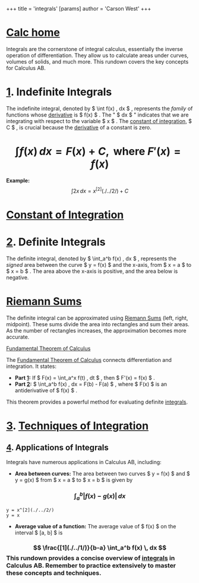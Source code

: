 +++
 title = 'integrals'
[params]
	author = 'Carson West'
+++
# [Calc home](./../calc-home/)
Integrals are the cornerstone of integral calculus, essentially the inverse operation of differentiation.  They allow us to calculate areas under curves, volumes of solids, and much more.  This rundown covers the key concepts for Calculus AB.

# [1](./../1/). Indefinite Integrals

The indefinite integral, denoted by  $ \int f(x) \, dx $ , represents the *family* of functions whose [derivative](./../derivative/) is  $ f(x) $ .  The " $ dx $ " indicates that we are integrating with respect to the variable  $ x $ .  The [constant of integration](./../constant-of-integration/),  $ C $ , is crucial because the [derivative](./../derivative/) of a constant is zero.

#  $$ \int f(x) \, dx = F(x) + C, \text{ where } F'(x) = f(x) $$  
**Example:**  $$ \int 2x \, dx = x^[2](./../2/) + C $$  
# [Constant of Integration](./../constant-of-integration/)
# [2](./../2/). Definite Integrals

The definite integral, denoted by  $ \int_a^b f(x) \, dx $ , represents the *signed* area between the curve  $ y = f(x) $  and the x-axis, from  $ x = a $  to  $ x = b $ .  The area above the x-axis is positive, and the area below is negative.

# [Riemann Sums](./../riemann-sums/)

The definite integral can be approximated using [Riemann Sums](./../riemann-sums/) (left, right, midpoint).  These sums divide the area into rectangles and sum their areas.  As the number of rectangles increases, the approximation becomes more accurate.

[Fundamental Theorem of Calculus](./../fundamental-theorem-of-calculus/)

The [Fundamental Theorem of Calculus](./../fundamental-theorem-of-calculus/) connects differentiation and integration.  It states:

* **Part [1](./../1/):** If  $ F(x) = \int_a^x f(t) \, dt $ , then  $ F'(x) = f(x) $ .
* **Part [2](./../2/):**  $ \int_a^b f(x) \, dx = F(b) - F(a) $ , where  $ F(x) $  is an antiderivative of  $ f(x) $ .

This theorem provides a powerful method for evaluating definite [integrals](./../integrals/).


# [3](./../3/). [Techniques of Integration](./../techniques-of-integration/)

## [4](./../4/). Applications of Integrals

Integrals have numerous applications in Calculus AB, including:

* **Area between curves:**  The area between two curves  $ y = f(x) $  and  $ y = g(x) $  from  $ x = a $  to  $ x = b $  is given by 
###  $$ \int_a^b |f(x) - g(x)| \, dx $$  
```desmos-graph
y = x^[2](./../2/)
y = x
```

* **Average value of a function:** The average value of  $ f(x) $  on the interval  $ [a, b] $  is 
###  $$ \frac{[1](./../1/)}{b-a} \int_a^b f(x) \, dx $$  This rundown provides a concise overview of [integrals](./../integrals/) in Calculus AB.  Remember to practice extensively to master these concepts and techniques.
